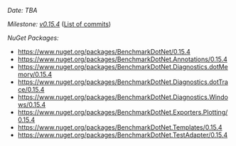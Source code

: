 _Date: TBA_

_Milestone: [v0.15.4](https://github.com/dotnet/BenchmarkDotNet/issues?q=milestone%3Av0.15.4)_
([List of commits](https://github.com/dotnet/BenchmarkDotNet/compare/v0.15.3...v0.15.4))

_NuGet Packages:_
* https://www.nuget.org/packages/BenchmarkDotNet/0.15.4
* https://www.nuget.org/packages/BenchmarkDotNet.Annotations/0.15.4
* https://www.nuget.org/packages/BenchmarkDotNet.Diagnostics.dotMemory/0.15.4
* https://www.nuget.org/packages/BenchmarkDotNet.Diagnostics.dotTrace/0.15.4
* https://www.nuget.org/packages/BenchmarkDotNet.Diagnostics.Windows/0.15.4
* https://www.nuget.org/packages/BenchmarkDotNet.Exporters.Plotting/0.15.4
* https://www.nuget.org/packages/BenchmarkDotNet.Templates/0.15.4
* https://www.nuget.org/packages/BenchmarkDotNet.TestAdapter/0.15.4
